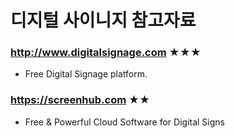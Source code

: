 # 디지털 사이니지 참고자료

### http://www.digitalsignage.com ★★★
* Free Digital Signage platform.

### https://screenhub.com ★★
* Free & Powerful Cloud Software for Digital Signs
